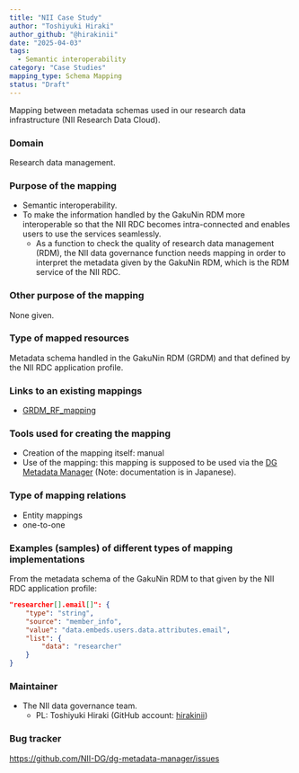```yaml
---
title: "NII Case Study"
author: "Toshiyuki Hiraki"
author_github: "@hirakinii"
date: "2025-04-03"
tags:
  - Semantic interoperability
category: "Case Studies"
mapping_type: Schema Mapping
status: "Draft"
---
```


Mapping between metadata schemas used in our research data infrastructure (NII Research Data Cloud).

### Domain

Research data management.

### Purpose of the mapping

* Semantic interoperability.
* To make the information handled by the GakuNin RDM more interoperable so that the NII RDC becomes intra-connected and enables users to use the services seamlessly.
    * As a function to check the quality of research data management (RDM), the NII data governance function needs mapping in order to interpret the metadata given by the GakuNin RDM, which is the RDM service of the NII RDC.

### Other purpose of the mapping

None given.

### Type of mapped resources

Metadata schema handled in the GakuNin RDM (GRDM) and that defined by the NII RDC application profile.

### Links to an existing mappings

- [GRDM_RF_mapping](https://github.com/NII-DG/dg-metadata-manager/blob/master/dg_mm/data/mapping/GRDM_RF_mapping.json)

### Tools used for creating the mapping

- Creation of the mapping itself: manual
- Use of the mapping: this mapping is supposed to be used via the [DG Metadata Manager](https://github.com/NII-DG/dg-metadata-manager/tree/master) (Note: documentation is in Japanese).

### Type of mapping relations

- Entity mappings
- one-to-one

### Examples (samples) of different types of mapping implementations

From the metadata schema of the GakuNin RDM to that given by the NII RDC application profile:

```json
"researcher[].email[]": {
    "type": "string",
    "source": "member_info",
    "value": "data.embeds.users.data.attributes.email",
    "list": {
        "data": "researcher"
    }
}
```

### Maintainer

* The NII data governance team.
    * PL: Toshiyuki Hiraki (GitHub account: [hirakinii](https://github.com/hirakinii))

### Bug tracker

https://github.com/NII-DG/dg-metadata-manager/issues
